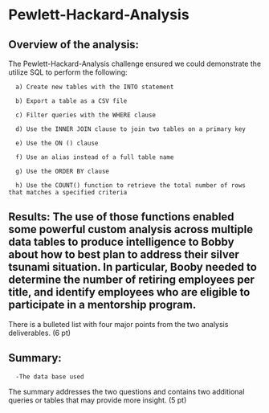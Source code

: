# Pewlett-Hackard-Analysis

## Overview of the analysis:
The Pewlett-Hackard-Analysis challenge ensured we could demonstrate the utilize SQL to perform the following:

      a) Create new tables with the INTO statement
  
      b) Export a table as a CSV file
  
      c) Filter queries with the WHERE clause
  
      d) Use the INNER JOIN clause to join two tables on a primary key
  
      e) Use the ON () clause
  
      f) Use an alias instead of a full table name
  
      g) Use the ORDER BY clause
  
      h) Use the COUNT() function to retrieve the total number of rows that matches a specified criteria


## Results: The use of those functions enabled some powerful custom analysis across multiple data tables to produce intelligence to Bobby about how to best plan to address their silver tsunami situation. In particular, Booby needed to determine the number of retiring employees per title, and identify employees who are eligible to participate in a mentorship program. 

There is a bulleted list with four major points from the two analysis deliverables. (6 pt)
## Summary:
      -The data base used 
The summary addresses the two questions and contains two additional queries or tables that may provide more insight. (5 pt)
